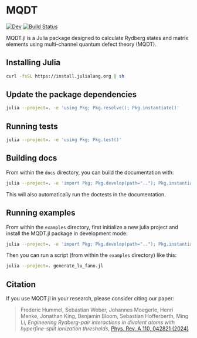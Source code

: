 # MQDT

[![Dev](https://img.shields.io/badge/docs-dev-blue.svg)](https://pairinteraction.github.io/MQDT.jl/dev/)
[![Build Status](https://github.com/pairinteraction/MQDT.jl/actions/workflows/testing.yml/badge.svg?branch=main)](https://github.com/pairinteraction/MQDT.jl/actions/workflows/testing.yml?query=branch%3Amain)

MQDT.jl is a Julia package designed to calculate Rydberg states and matrix elements using multi-channel quantum defect theory (MQDT).

## Installing Julia

```bash
curl -fsSL https://install.julialang.org | sh
```

## Update the package dependencies

```bash
julia --project=. -e 'using Pkg; Pkg.resolve(); Pkg.instantiate()'
```

## Running tests

```bash
julia --project=. -e 'using Pkg; Pkg.test()'
```

## Building docs

From within the `docs` directory, you can build the documentation with:
```bash
julia --project=. -e 'import Pkg; Pkg.develop(path=".."); Pkg.instantiate(); include("make.jl")'
```
This will also automatically run the doctests in the documentation.

## Running examples

From within the `examples` directory, first initialize a new julia project and install the MQDT.jl package in development mode:
```bash
julia --project=. -e 'import Pkg; Pkg.develop(path=".."); Pkg.instantiate()'
```

Then you can run a script (from within the `examples` directory) like this:
```bash
julia --project=. generate_lu_fano.jl
```

## Citation

If you use MQDT.jl in your research, please consider citing our paper:

> Frederic Hummel, Sebastian Weber, Johannes Moegerle, Henri Menke, Jonathan King, Benjamin Bloom, Sebastian Hofferberth, Ming Li, *Engineering Rydberg-pair interactions in divalent atoms with hyperfine-split ionization thresholds*, [Phys. Rev. A 110, 042821 (2024)][journal-link]

[journal-link]: https://journals.aps.org/pra/abstract/10.1103/PhysRevA.110.042821
